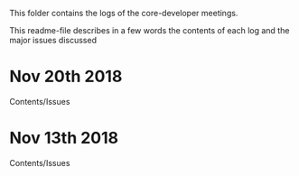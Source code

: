 This folder contains the logs of the core-developer meetings.

This readme-file describes in a few words the contents of each log and the major issues discussed

# Nov 20th 2018
Contents/Issues
# Nov 13th 2018
Contents/Issues


